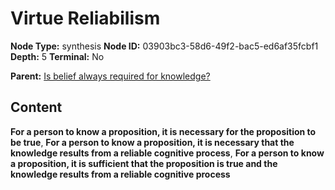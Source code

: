 # Virtue Reliabilism

**Node Type:** synthesis
**Node ID:** 03903bc3-58d6-49f2-bac5-ed6af35fcbf1
**Depth:** 5
**Terminal:** No

**Parent:** [Is belief always required for knowledge?](is-belief-always-required-for-knowledge-antithesis-fa164ac3-48d7-4d11-b817-a0d1c665c378.md)

## Content

**For a person to know a proposition, it is necessary for the proposition to be true**, **For a person to know a proposition, it is necessary that the knowledge results from a reliable cognitive process**, **For a person to know a proposition, it is sufficient that the proposition is true and the knowledge results from a reliable cognitive process**
